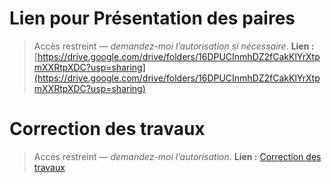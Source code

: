 
# Lien pour **Présentation des paires**

> Accès restreint — *demandez-moi l’autorisation si nécessaire*.
> **Lien :** [https://drive.google.com/drive/folders/16DPUCInmhDZ2fCakKlYrXtpmXXRtpXDC?usp=sharing](https://drive.google.com/drive/folders/16DPUCInmhDZ2fCakKlYrXtpmXXRtpXDC?usp=sharing)


# Correction des travaux

> Accès restreint — *demandez-moi l’autorisation*.
> **Lien :** [Correction des travaux](https://drive.google.com/drive/folders/1QCyeqwFgClnKYMaLMfxMPFe8ry65-srd?usp=sharing)
